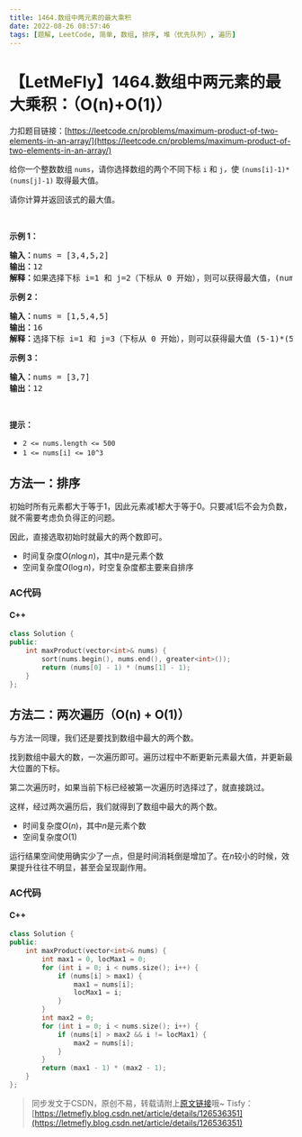 ```yaml
---
title: 1464.数组中两元素的最大乘积
date: 2022-08-26 08:57:46
tags: [题解, LeetCode, 简单, 数组, 排序, 堆（优先队列）, 遍历]
---
```


# 【LetMeFly】1464.数组中两元素的最大乘积：（O(n)+O(1)）

力扣题目链接：[https://leetcode.cn/problems/maximum-product-of-two-elements-in-an-array/](https://leetcode.cn/problems/maximum-product-of-two-elements-in-an-array/)

<p>给你一个整数数组 <code>nums</code>，请你选择数组的两个不同下标 <code>i</code> 和 <code>j</code><em>，</em>使 <code>(nums[i]-1)*(nums[j]-1)</code> 取得最大值。</p>

<p>请你计算并返回该式的最大值。</p>

<p>&nbsp;</p>

<p><strong>示例 1：</strong></p>

<pre><strong>输入：</strong>nums = [3,4,5,2]
<strong>输出：</strong>12 
<strong>解释：</strong>如果选择下标 i=1 和 j=2（下标从 0 开始），则可以获得最大值，(nums[1]-1)*(nums[2]-1) = (4-1)*(5-1) = 3*4 = 12 。 
</pre>

<p><strong>示例 2：</strong></p>

<pre><strong>输入：</strong>nums = [1,5,4,5]
<strong>输出：</strong>16
<strong>解释：</strong>选择下标 i=1 和 j=3（下标从 0 开始），则可以获得最大值 (5-1)*(5-1) = 16 。
</pre>

<p><strong>示例 3：</strong></p>

<pre><strong>输入：</strong>nums = [3,7]
<strong>输出：</strong>12
</pre>

<p>&nbsp;</p>

<p><strong>提示：</strong></p>

<ul>
	<li><code>2 &lt;= nums.length &lt;= 500</code></li>
	<li><code>1 &lt;= nums[i] &lt;= 10^3</code></li>
</ul>


    
## 方法一：排序

初始时所有元素都大于等于1，因此元素减1都大于等于0。只要减1后不会为负数，就不需要考虑负负得正的问题。

因此，直接选取初始时就最大的两个数即可。

+ 时间复杂度$O(n\log n)$，其中$n$是元素个数
+ 空间复杂度$O(\log n)$，时空复杂度都主要来自排序

### AC代码

#### C++

```cpp
class Solution {
public:
    int maxProduct(vector<int>& nums) {
        sort(nums.begin(), nums.end(), greater<int>());
        return (nums[0] - 1) * (nums[1] - 1);
    }
};
```

## 方法二：两次遍历（O(n) + O(1)）

与方法一同理，我们还是要找到数组中最大的两个数。

找到数组中最大的数，一次遍历即可。遍历过程中不断更新元素最大值，并更新最大位置的下标。

第二次遍历时，如果当前下标已经被第一次遍历时选择过了，就直接跳过。

这样，经过两次遍历后，我们就得到了数组中最大的两个数。

+ 时间复杂度$O(n)$，其中$n$是元素个数
+ 空间复杂度$O(1)$

运行结果空间使用确实少了一点，但是时间消耗倒是增加了。在$n$较小的时候，效果提升往往不明显，甚至会呈现副作用。

### AC代码

#### C++

```cpp
class Solution {
public:
    int maxProduct(vector<int>& nums) {
        int max1 = 0, locMax1 = 0;
        for (int i = 0; i < nums.size(); i++) {
            if (nums[i] > max1) {
                max1 = nums[i];
                locMax1 = i;
            }
        }
        int max2 = 0;
        for (int i = 0; i < nums.size(); i++) {
            if (nums[i] > max2 && i != locMax1) {
                max2 = nums[i];
            }
        }
        return (max1 - 1) * (max2 - 1);
    }
};
```

> 同步发文于CSDN，原创不易，转载请附上[原文链接](https://blog.letmefly.xyz/2022/08/26/LeetCode%201464.%E6%95%B0%E7%BB%84%E4%B8%AD%E4%B8%A4%E5%85%83%E7%B4%A0%E7%9A%84%E6%9C%80%E5%A4%A7%E4%B9%98%E7%A7%AF/)哦~
> Tisfy：[https://letmefly.blog.csdn.net/article/details/126536351](https://letmefly.blog.csdn.net/article/details/126536351)
